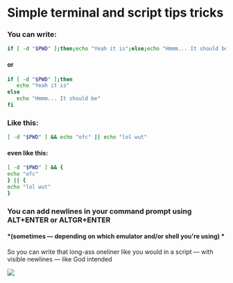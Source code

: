 # Simple terminal and script tips tricks
### You can write:
```bash
if [ -d "$PWD" ];then;echo "Yeah it is";else;echo "Hmmm... It should be";fi
```

#### or

```bash
if [ -d "$PWD" ];then
   echo "Yeah it is"
else
   echo "Hmmm... It should be"
fi
```

### Like this:

```bash
[ -d "$PWD" ] && echo "ofc" || echo "lol wut"

```

#### even like this:

```bash
[ -d "$PWD" ] && {
echo "ofc"
} || {
echo "lol wut"
}
```

### You can add newlines in your command prompt using ALT+ENTER or ALTGR+ENTER 
#### *(sometimes — depending on which emulator and/or shell you're using) *

So you can write that long-ass oneliner like you would in a script — with visible newlines — like God intended


![](https://imma.gr/110386xb8eef.jpg)

